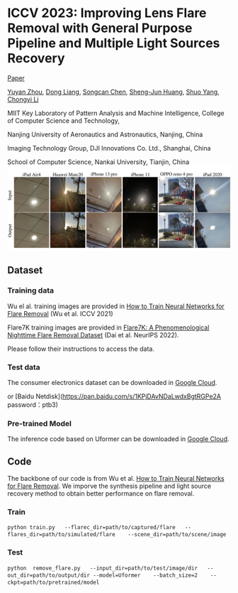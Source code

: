 # ICCV 2023: Improving Lens Flare Removal with General Purpose Pipeline and Multiple Light Sources Recovery
[Paper](https://arxiv.org/abs/2308.16460)

[Yuyan Zhou](https://github.com/YuyanZhou1), [Dong Liang](http://faculty.nuaa.edu.cn/liangdong/zh_CN/index.htm), [Songcan Chen](http://parnec.nuaa.edu.cn/), [Sheng-Jun Huang](http://parnec.nuaa.edu.cn/huangsj), [Shuo Yang](https://scholar.google.com/citations?user=mbIW-KMAAAAJ&hl=zh-CN), [Chongyi Li](https://li-chongyi.github.io/)

MIIT Key Laboratory of Pattern Analysis and Machine Intelligence, College of Computer Science and Technology,

Nanjing University of Aeronautics and Astronautics, Nanjing, China

Imaging Technology Group, DJI Innovations Co. Ltd., Shanghai, China

School of Computer Science, Nankai University, Tianjin, China
<img src="result-1.png" width="800px"/>

## Dataset
### Training data
Wu el al. training images are provided in [How to Train Neural Networks for Flare Removal](https://github.com/google-research/google-research/tree/master/flare_removal) (Wu et al. ICCV 2021)

Flare7K training images are provided in [Flare7K: A Phenomenological Nighttime Flare Removal Dataset](https://github.com/ykdai/Flare7K) (Dai et al. NeurIPS 2022). 

Please follow their instructions to access the data.
### Test data
The consumer electronics dataset can be downloaded in [Google Cloud](https://drive.google.com/drive/folders/1J1fw1BggOP-L1zxF7NV0pYhvuZQsmiWY?usp=sharing).

or [Baidu Netdisk](https://pan.baidu.com/s/1KPjDAvNDaLwdxBgtRGPe2A 
password：ptb3)
### Pre-trained Model
The inference code based on Uformer can be downloaded in [Google Cloud](https://drive.google.com/drive/folders/1ngjUh6UzA99-XLi6esK9OdP7ORhU6i8R?usp=sharing).

## Code
The backbone of our code is from Wu et al. [How to Train Neural Networks for Flare Removal](https://github.com/google-research/google-research/tree/master/flare_removal). We imporve the synthesis pipeline and light source recovery method to obtain better performance on flare removal. 
### Train
```
python train.py	  --flarec_dir=path/to/captured/flare   --flares_dir=path/to/simulated/flare    --scene_dir=path/to/scene/image
```
### Test
```
python  remove_flare.py   --input_dir=path/to/test/image/dir   --out_dir=path/to/output/dir --model=Uformer    --batch_size=2    --ckpt=path/to/pretrained/model
```
